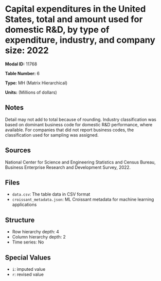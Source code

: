 # Capital expenditures in the United States, total and amount used for domestic R&D, by type of expenditure, industry, and company size: 2022

**Modal ID:** 11768

**Table Number:** 6

**Type:** MH (Matrix Hierarchical)

**Units:** (Millions of dollars)

## Notes

Detail may not add to total because of rounding. Industry classification was based on dominant business code for domestic R&D performance, where available. For companies that did not report business codes, the classification used for sampling was assigned.

## Sources

National Center for Science and Engineering Statistics and Census Bureau, Business Enterprise Research and Development Survey, 2022.

## Files

- `data.csv`: The table data in CSV format
- `croissant_metadata.json`: ML Croissant metadata for machine learning applications

## Structure

- Row hierarchy depth: 4
- Column hierarchy depth: 2
- Time series: No

## Special Values

- `i`: imputed value
- `r`: revised value
